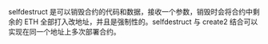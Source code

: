 selfdestruct 是可以销毁合约的代码和数据，接收一个参数，销毁时会将合约中剩余的 ETH 全部打入改地址，并且是强制性的。selfdestruct 与 create2 结合可以实现在同一个地址上多次部署合约。